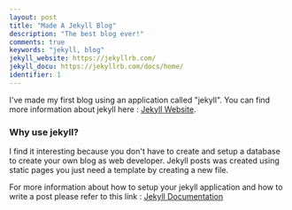 ```yaml
---
layout: post
title: "Made A Jekyll Blog"
description: "The best blog ever!"
comments: true
keywords: "jekyll, blog"
jekyll_website: https://jekyllrb.com/
jekyll_docu: https://jekyllrb.com/docs/home/
identifier: 1
---
```


I've made my first blog using an application called "jekyll". You can find more
information about jekyll here : 
<a href="{{ page.jekyll_website }}" target="_blank">Jekyll Website</a>. 


### Why use jekyll?

I find it interesting because you don't have to create and setup a database
to create your own blog as web developer. Jekyll posts was created using static pages you just need a template by creating a new file.

For more information about how to setup your jekyll application and how to write a post please refer to this link : 
<a href="{{ page.jekyll_docu }}" target="_blank">Jekyll Documentation</a>

